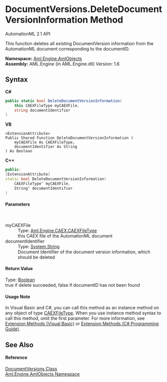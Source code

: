 # DocumentVersions.DeleteDocumentVersionInformation Method 
AutomationML 2.1 API 

This function deletes all existing DocumentVersion information from the AutomationML document corresponding to the documentID.

**Namespace:**&nbsp;<a href="N_Aml_Engine_AmlObjects">Aml.Engine.AmlObjects</a><br />**Assembly:**&nbsp;AML.Engine (in AML.Engine.dll) Version: 1.6

## Syntax

**C#**<br />
``` C#
public static bool DeleteDocumentVersionInformation(
	this CAEXFileType myCAEXFile,
	string documentIdentifier
)
```

**VB**<br />
``` VB
<ExtensionAttribute>
Public Shared Function DeleteDocumentVersionInformation ( 
	myCAEXFile As CAEXFileType,
	documentIdentifier As String
) As Boolean
```

**C++**<br />
``` C++
public:
[ExtensionAttribute]
static bool DeleteDocumentVersionInformation(
	CAEXFileType^ myCAEXFile, 
	String^ documentIdentifier
)
```


#### Parameters
&nbsp;<dl><dt>myCAEXFile</dt><dd>Type: <a href="T_Aml_Engine_CAEX_CAEXFileType">Aml.Engine.CAEX.CAEXFileType</a><br />this CAEX file of the AutomationML document</dd><dt>documentIdentifier</dt><dd>Type: <a href="https://docs.microsoft.com/dotnet/api/system.string" target="_parent" rel="noopener noreferrer">System.String</a><br />Document Identifier of the document version information, which should be deleted</dd></dl>

#### Return Value
Type: <a href="https://docs.microsoft.com/dotnet/api/system.boolean" target="_parent" rel="noopener noreferrer">Boolean</a><br />true if delete succeeded, false if documentID has not been found

#### Usage Note
In Visual Basic and C#, you can call this method as an instance method on any object of type <a href="T_Aml_Engine_CAEX_CAEXFileType">CAEXFileType</a>. When you use instance method syntax to call this method, omit the first parameter. For more information, see <a href="https://docs.microsoft.com/dotnet/visual-basic/programming-guide/language-features/procedures/extension-methods" target="_blank" rel="noopener noreferrer">Extension Methods (Visual Basic)</a> or <a href="https://docs.microsoft.com/dotnet/csharp/programming-guide/classes-and-structs/extension-methods" target="_blank" rel="noopener noreferrer">Extension Methods (C# Programming Guide)</a>.

## See Also


#### Reference
<a href="T_Aml_Engine_AmlObjects_DocumentVersions">DocumentVersions Class</a><br /><a href="N_Aml_Engine_AmlObjects">Aml.Engine.AmlObjects Namespace</a><br />